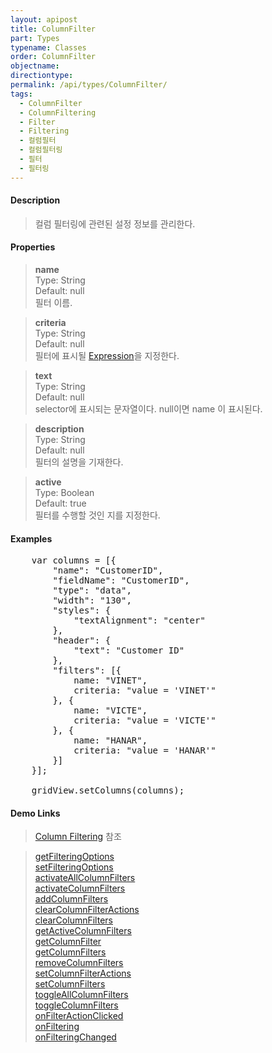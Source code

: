```yaml
---
layout: apipost
title: ColumnFilter
part: Types
typename: Classes
order: ColumnFilter
objectname: 
directiontype: 
permalink: /api/types/ColumnFilter/
tags: 
  - ColumnFilter
  - ColumnFiltering
  - Filter
  - Filtering
  - 컬럼필터
  - 컬럼필터링
  - 필터
  - 필터링
---
```


#### Description

> 컬럼 필터링에 관련된 설정 정보를 관리한다.

#### Properties

> **name**  
> Type: String   
> Default:  null     
> 필터 이름.  

> **criteria**  
> Type: String  
> Default: null    
> 필터에 표시될 [Expression](/api/features/Expression)을 지정한다.  

> **text**  
> Type: String  
> Default: null    
> selector에 표시되는 문자열이다. null이면 name 이 표시된다.  

> **description**  
> Type: String   
> Default:  null     
> 필터의 설명을 기재한다.  

> **active**  
> Type: Boolean   
> Default: true     
> 필터를 수행할 것인 지를 지정한다.  

#### Examples   

<pre class="prettyprint">
	var columns = [{
        "name": "CustomerID",
        "fieldName": "CustomerID",
        "type": "data",
        "width": "130",
        "styles": {
            "textAlignment": "center"
        },
        "header": {
            "text": "Customer ID"
        },
        "filters": [{
            name: "VINET",
            criteria: "value = 'VINET'"
        }, {
            name: "VICTE",
            criteria: "value = 'VICTE'"
        }, {
            name: "HANAR",
            criteria: "value = 'HANAR'"
        }]
	}];
	
	gridView.setColumns(columns);
</pre>

#### Demo Links 

> [Column Filtering](http://demo.realgrid.net/Demo/ColumnFiltering) 참조  

> [getFilteringOptions](/api/GridBase/getFilteringOptions)  
> [setFilteringOptions](/api/GridBase/setFilteringOptions)  
> [activateAllColumnFilters](/api/GridBase/activateAllColumnFilters)  
> [activateColumnFilters](/api/GridBase/activateColumnFilters)  
> [addColumnFilters](/api/GridBase/addColumnFilters)  
> [clearColumnFilterActions](/api/GridBase/clearColumnFilterActions)  
> [clearColumnFilters](/api/GridBase/clearColumnFilters)  
> [getActiveColumnFilters](/api/GridBase/getActiveColumnFilters)  
> [getColumnFilter](/api/GridBase/getColumnFilter)  
> [getColumnFilters](/api/GridBase/getColumnFilters)  
> [removeColumnFilters](/api/GridBase/removeColumnFilters)  
> [setColumnFilterActions](/api/GridBase/setColumnFilterActions)  
> [setColumnFilters](/api/GridBase/setColumnFilters)  
> [toggleAllColumnFilters](/api/GridBase/toggleAllColumnFilters)  
> [toggleColumnFilters](/api/GridBase/toggleColumnFilters)  
> [onFilterActionClicked](/api/GridBase/onFilterActionClicked)  
> [onFiltering](/api/GridBase/onFiltering)  
> [onFilteringChanged](/api/GridBase/onFilteringChanged)  

